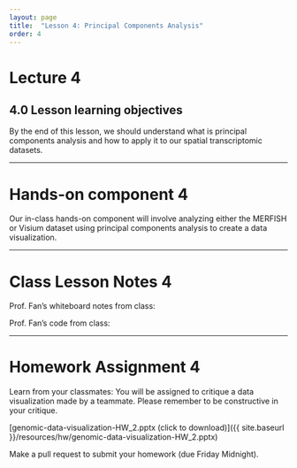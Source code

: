 ```yaml
---
layout: page
title:  "Lesson 4: Principal Components Analysis"
order: 4
---
```


# Lecture 4

## 4.0 Lesson learning objectives

By the end of this lesson, we should understand what is principal components analysis and how to apply it to our spatial transcriptomic datasets.

---

# Hands-on component 4

Our in-class hands-on component will involve analyzing either the MERFISH or Visium dataset using principal components analysis to create a data visualization. 

---

# Class Lesson Notes 4

Prof. Fan’s whiteboard notes from class: 

Prof. Fan’s code from class: 

---

# Homework Assignment 4

Learn from your classmates: You will be assigned to critique a data visualization made by a teammate. Please remember to be constructive in your critique. 

[genomic-data-visualization-HW_2.pptx (click to download)]({{ site.baseurl }}/resources/hw/genomic-data-visualization-HW_2.pptx)

Make a pull request to submit your homework (due Friday Midnight).


